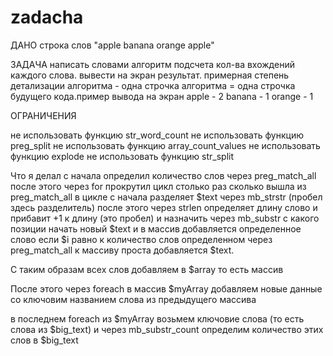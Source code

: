 # zadacha
ДАНО
строка слов "apple banana orange apple"

ЗАДАЧА
написать словами алгоритм подсчета кол-ва вхождений каждого слова. вывести на экран результат.
примерная степень детализации алгоритма - одна строчка алгоритма = одна строчка будущего кода.пример вывода на экран
apple - 2
banana - 1
orange - 1

ОГРАНИЧЕНИЯ

не использовать функцию str_word_count
не использовать функцию preg_split
не использовать функцию array_count_values
не использовать функцию explode
не использовать функцию str_split

Что я делал с начала определил количество слов через preg_match_all после этого через for прокрутил цикл столько раз сколько вышла из preg_match_all в цикле с начала разделяет $text через mb_strstr (пробел здесь разделитель) после этого через strlen определяет длину слово и прибавит +1 к длину (это пробел) и назначить через mb_substr с какого позиции начать новый $text и в массив добавляется определенное слово если $i равно к количество слов определенном через preg_match_all к массиву проста добавляется $text.

С таким образам всех слов добавляем в $array то есть массив

После этого через foreach в массив $myArray добавляем новые данные со ключовим названием слова из предыдущего массива

в последнем foreach из $myArray возьмем ключовие слова (то есть слова из $big_text) и через mb_substr_count определим количество этих слов в $big_text
